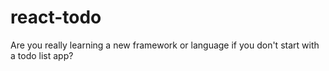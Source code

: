 # react-todo
Are you really learning a new framework or language if you don't start with a todo list app?
